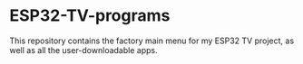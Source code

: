 # ESP32-TV-programs

This repository contains the factory main menu for my ESP32 TV project, as well as all the user-downloadable apps.
